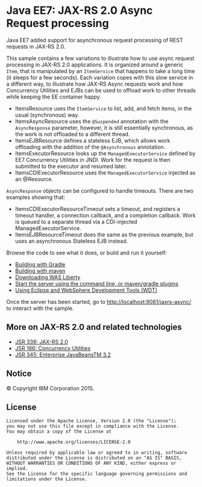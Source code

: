 # Java EE7: JAX-RS 2.0 Async Request processing

Java EE7 added support for asynchronous request processing of REST requests in JAX-RS 2.0.


This sample contains a few variations to illustrate how to use async request processing in JAX-RS 2.0 applications. It is organized around a generic `Item`, that is manipulated by an `ItemService` that happens to take a long time (it sleeps for a few seconds). Each variation copes with this slow service in a different way, to illustrate how JAX-RS Async requests work and how Concurrency Utilities and EJBs can be used to offload work to other threads while keeping the EE container happy.

* ItemsResource uses the `ItemService` to list, add, and fetch items, in the usual (synchronous) way.
* ItemsAsyncResource uses the `@Suspended` annotation with the `AsyncResponse` parameter, however, it is still essentially synchronous, as the work is not offloaded to a different thread.
* ItemsEJBResource defines a stateless EJB, which allows work offloading with the addition of the `@Asynchronous` annotation.
* ItemsExecutorResource looks up the `ManagedExecutorService` defined by EE7 Concurrency Utilities in JNDI. Work for the request is then submitted to the executor and resumed later.
* ItemsCDIExecutorResource uses the `ManagedExecutorService` injected as an @Resource.

`AsyncResponse` objects can be configured to handle timeouts. There are two examples showing that:
* ItemsCDIExecutorResourceTimeout sets a timeout, and registers a timeout handler, a connection callback, and a completion callback. Work is queued to a separate thread via a CDI-injected ManagedExecutorService.
* ItemsEJBResourceTimeout does the same as the previous example, but uses an asynchronous Stateless EJB instead.


Browse the code to see what it does, or build and run it yourself:
* [Building with Gradle](/docs/Building-the-sample.md#building-with-gradle)
* [Building with maven](/docs/Building-the-sample.md#building-with-maven)
* [Downloading WAS Liberty](/docs/Downloading-WAS-Liberty.md)
* [Start the server using the command line, or maven/gradle plugins](/docs/Starting-the-server.md)
* [Using Eclipse and WebSphere Development Tools (WDT)](/docs/Using-WDT.md)

Once the server has been started, go to [http://localhost:9081/jaxrs-async/](http://localhost:9081/jaxrs-async/) to interact with the sample.


## More on JAX-RS 2.0 and related technologies
* [JSR 339: JAX-RS 2.0](https://jcp.org/en/jsr/detail?id=339)
* [JSR 166: Concurrency Utilities](https://jcp.org/en/jsr/detail?id=166)
* [JSR 345: Enterprise JavaBeansTM 3.2](https://jcp.org/en/jsr/detail?id=345)

## Notice

© Copyright IBM Corporation 2015.

## License

```text
Licensed under the Apache License, Version 2.0 (the "License");
you may not use this file except in compliance with the License.
You may obtain a copy of the License at

    http://www.apache.org/licenses/LICENSE-2.0

Unless required by applicable law or agreed to in writing, software
distributed under the License is distributed on an "AS IS" BASIS,
WITHOUT WARRANTIES OR CONDITIONS OF ANY KIND, either express or implied.
See the License for the specific language governing permissions and
limitations under the License.
````
